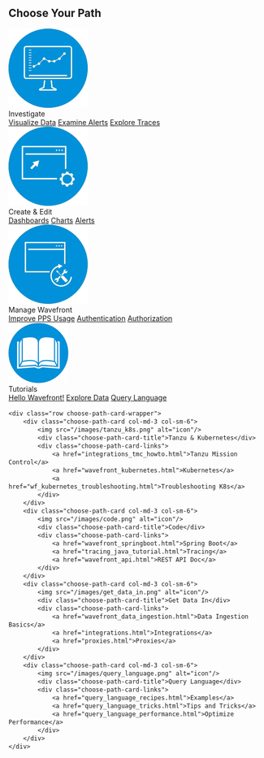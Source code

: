<div class="choose-path-container">
    <div class="row section-header">
        <h2>Choose Your Path</h2>
        <div class="aa-input-container desktop" id="aa-input-container-choose-path"></div>
        <div class="container mobile-search">
            <div class="aa-input-container mobile" id="aa-input-container-mobile-choose-path"></div>
        </div>
    </div>
    <div class="row choose-path-card-wrapper">
        <div class="choose-path-card col-md-3 col-sm-6">
            <img src="/images/investigate.png" alt="icon"/>
            <div class="choose-path-card-title">Investigate</div>
            <div class="choose-path-card-links">
                <a href="ui_examine_data.html">Visualize Data</a>
                <a href="alerts.html">Examine Alerts</a>
                <a href="tracing_basics.html">Explore Traces</a>
            </div>
        </div>
        <div class="choose-path-card col-md-3 col-sm-6">
            <img src="/images/create_edit.png" alt="icon"/>
            <div class="choose-path-card-title">Create & Edit</div>
            <div class="choose-path-card-links">
                <a href="ui_dashboards.html">Dashboards</a>
                <a href="ui_charts.html">Charts</a>
                <a href="alerts_manage.html">Alerts</a>
            </div>
        </div>
        <div class="choose-path-card col-md-3 col-sm-6">
            <img src="/images/administration_fill.png" alt="icon"/>
            <div class="choose-path-card-title">Manage Wavefront</div>
            <div class="choose-path-card-links">
                <a href="wavefront_usage_info.html">Improve PPS Usage</a>
                <a href="authentication.html">Authentication</a>
                <a href="authorization.html">Authorization</a>
            </div>
        </div>
        <div class="choose-path-card col-md-3 col-sm-6">
            <img src="/images/tutorial.png" alt="icon"/>
            <div class="choose-path-card-title">Tutorials</div>
            <div class="choose-path-card-links">
                <a href="/hello_wavefront_aws_tutorial.html">Hello Wavefront!</a>
                <a href="tutorial_dashboards.html">Explore Data</a>
                <a href="query_language_getting_started.html">Query Language</a>
            </div>
        </div>
    </div>
    
    <div class="row choose-path-card-wrapper">
        <div class="choose-path-card col-md-3 col-sm-6">
            <img src="/images/tanzu_k8s.png" alt="icon"/>
            <div class="choose-path-card-title">Tanzu & Kubernetes</div>
            <div class="choose-path-card-links">
                <a href="integrations_tmc_howto.html">Tanzu Mission Control</a>
                <a href="wavefront_kubernetes.html">Kubernetes</a>
                <a href="wf_kubernetes_troubleshooting.html">Troubleshooting K8s</a>
            </div>
        </div>
        <div class="choose-path-card col-md-3 col-sm-6">
            <img src="/images/code.png" alt="icon"/>
            <div class="choose-path-card-title">Code</div>
            <div class="choose-path-card-links">
                <a href="wavefront_springboot.html">Spring Boot</a>
                <a href="tracing_java_tutorial.html">Tracing</a>
                <a href="wavefront_api.html">REST API Doc</a>
            </div>
        </div>
        <div class="choose-path-card col-md-3 col-sm-6">
            <img src="/images/get_data_in.png" alt="icon"/>
            <div class="choose-path-card-title">Get Data In</div>
            <div class="choose-path-card-links">
                <a href="wavefront_data_ingestion.html">Data Ingestion Basics</a>
                <a href="integrations.html">Integrations</a>
                <a href="proxies.html">Proxies</a>
            </div>
        </div>
        <div class="choose-path-card col-md-3 col-sm-6">
            <img src="/images/query_language.png" alt="icon"/>
            <div class="choose-path-card-title">Query Language</div>
            <div class="choose-path-card-links">
                <a href="query_language_recipes.html">Examples</a>
                <a href="query_language_tricks.html">Tips and Tricks</a>
                <a href="query_language_performance.html">Optimize Performance</a>        
            </div>
        </div>
    </div>
</div>
